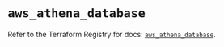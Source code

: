 # `aws_athena_database`

Refer to the Terraform Registry for docs: [`aws_athena_database`](https://registry.terraform.io/providers/hashicorp/aws/5.83.1/docs/resources/athena_database).
